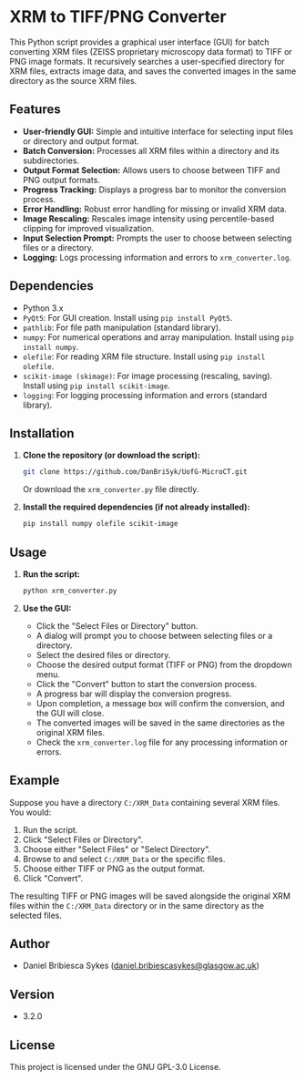# XRM to TIFF/PNG Converter

This Python script provides a graphical user interface (GUI) for batch converting XRM files (ZEISS proprietary microscopy data format) to TIFF or PNG image formats. It recursively searches a user-specified directory for XRM files, extracts image data, and saves the converted images in the same directory as the source XRM files.

## Features

-   **User-friendly GUI:** Simple and intuitive interface for selecting input files or directory and output format.
-   **Batch Conversion:** Processes all XRM files within a directory and its subdirectories.
-   **Output Format Selection:** Allows users to choose between TIFF and PNG output formats.
-   **Progress Tracking:** Displays a progress bar to monitor the conversion process.
-   **Error Handling:** Robust error handling for missing or invalid XRM data.
-   **Image Rescaling:** Rescales image intensity using percentile-based clipping for improved visualization.
-   **Input Selection Prompt:** Prompts the user to choose between selecting files or a directory.
-   **Logging:** Logs processing information and errors to `xrm_converter.log`.

## Dependencies

-   Python 3.x
-   `PyQt5`: For GUI creation. Install using `pip install PyQt5`.
-   `pathlib`: For file path manipulation (standard library).
-   `numpy`: For numerical operations and array manipulation. Install using `pip install numpy`.
-   `olefile`: For reading XRM file structure. Install using `pip install olefile`.
-   `scikit-image (skimage)`: For image processing (rescaling, saving). Install using `pip install scikit-image`.
-   `logging`: For logging processing information and errors (standard library).


## Installation

1.  **Clone the repository (or download the script):**

    ```bash
    git clone https://github.com/DanBriSyk/UofG-MicroCT.git
    ```

    Or download the `xrm_converter.py` file directly.

2.  **Install the required dependencies (if not already installed):**

    ```bash
    pip install numpy olefile scikit-image
    ```

## Usage

1.  **Run the script:**

    ```bash
    python xrm_converter.py
    ```

2.  **Use the GUI:**

    -   Click the "Select Files or Directory" button.
    -   A dialog will prompt you to choose between selecting files or a directory.
    -   Select the desired files or directory.
    -   Choose the desired output format (TIFF or PNG) from the dropdown menu.
    -   Click the "Convert" button to start the conversion process.
    -   A progress bar will display the conversion progress.
    -   Upon completion, a message box will confirm the conversion, and the GUI will close.
    -   The converted images will be saved in the same directories as the original XRM files.
    -   Check the `xrm_converter.log` file for any processing information or errors.

## Example

Suppose you have a directory `C:/XRM_Data` containing several XRM files. You would:

1.  Run the script.
2.  Click "Select Files or Directory".
3.  Choose either "Select Files" or "Select Directory".
4.  Browse to and select `C:/XRM_Data` or the specific files.
5.  Choose either TIFF or PNG as the output format.
6.  Click "Convert".

The resulting TIFF or PNG images will be saved alongside the original XRM files within the `C:/XRM_Data` directory or in the same directory as the selected files.


## Author

-   Daniel Bribiesca Sykes ([daniel.bribiescasykes@glasgow.ac.uk](mailto:daniel.bribiescasykes@glasgow.ac.uk))

## Version

-   3.2.0

## License

This project is licensed under the GNU GPL-3.0 License.
